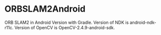 # ORBSLAM2Android
ORB SLAM2 in Android Version with Gradle.
Version of NDK is android-ndk-r11c.
Version of OpenCV is OpenCV-2.4.9-android-sdk.

